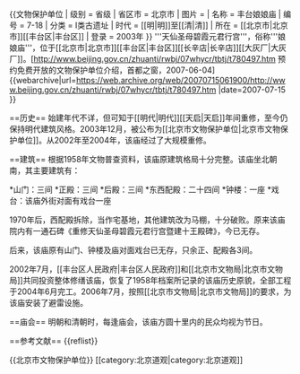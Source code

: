 {{文物保护单位
| 级别 = 省级
| 省区市 = 北京市
| 图片 = 
| 名称 = 丰台娘娘庙
| 编号 = 7-18
| 分类 = Ⅰ类古遗址
| 时代 = [[明|明]]至[[清|清]]
| 所在 = [[北京市|北京市]][[丰台区|丰台区]]
| 登录 = 2003年
}}
'''天仙圣母碧霞元君行宫'''，俗称'''娘娘庙'''，位于[[北京市|北京市]][[丰台区|丰台区]][[长辛店|长辛店]][[大灰厂|大灰厂]]。<ref name=sdzc>[http://www.beijing.gov.cn/zhuanti/rwbj/07whycr/tbtj/t780497.htm 预约免费开放的文物保护单位介绍，首都之窗，2007-06-04] {{webarchive|url=https://web.archive.org/web/20070715061900/http://www.beijing.gov.cn/zhuanti/rwbj/07whycr/tbtj/t780497.htm |date=2007-07-15 }}</ref>

==历史==
始建年代不详，但可知于[[明代|明代]][[天启|天启]]年间重修，至今仍保持明代建筑风格。2003年12月，被公布为[[北京市文物保护单位|北京市文物保护单位]]。从2002年至2004年，该庙经过了大规模重修。<ref name=sdzc/>

==建筑==
根据1958年文物普查资料，该庙原建筑格局十分完整。该庙坐北朝南，其主要建筑有：<ref name=sdzc/>

*山门：三间
*正殿：三间
*后殿：三间
*东西配殿：二十四间
*钟楼：一座
*戏台：该庙外街对面有戏台一座<ref name=sdzc/>

1970年后，西配殿拆除，当作宅基地，其他建筑改为马棚，十分破败。原来该庙院内有一通石碑《重修天仙圣母碧霞元君行宫暨建十王殿碑》，今已无存。<ref name=sdzc/>

后来，该庙原有山门、钟楼及庙对面戏台已无存，只余正、配殿各3间。<ref name=sdzc/>

2002年7月，[[丰台区人民政府|丰台区人民政府]]和[[北京市文物局|北京市文物局]]共同投资整体修缮该庙，恢复了1958年档案所记录的该庙历史原貌，全部工程于2004年6月完工。2006年7月，按照[[北京市文物局|北京市文物局]]的要求，为该庙安装了避雷设施。 <ref name=sdzc/>

==庙会==
明朝和清朝时，每逢庙会，该庙方圆十里内的民众均视为节日。<ref name=sdzc/>

==参考文献==
{{reflist}}

{{北京市文物保护单位}}
[[category:北京道观|category:北京道观]]